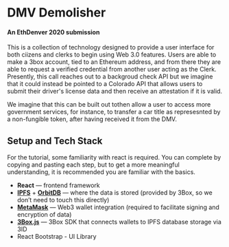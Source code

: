 # DMV Demolisher
#### An EthDenver 2020  submission

This is a collection of technology designed to provide a user interface for both ciizens and clerks to begin using Web 3.0 features.
Users are able to make a 3box account, tied to an Ethereum address, and from there they are able to request a verified credential from another user acting as the Clerk. 
Presently, this call reaches out to a backgroud check API but we imagine that it could instead be pointed to a Colorado API that allows users to submit their driver's license data and then receive an attestation if it is valid. 

We imagine that this can be built out tothen allow a user to access more government services, for instance, to transfer a car title as represesnted by a non-fungible token, after having received it from the DMV. 

## Setup and Tech Stack

For the tutorial, some familiarity with react is required. You can complete by copying and pasting each step, but to get a more meaningful understanding, it is recommended you are familiar with the basics.

- **React** — frontend framework
- **[IPFS](https://ipfs.io/)** + **[OrbitDB](https://orbitdb.org/)** — where the data is stored (provided by 3Box, so we don’t need to touch this directly)
- **[MetaMask](https://metamask.io/)** — Web3 wallet integration (required to facilitate signing and encryption of data)
- **[3Box.js](https://docs.3box.io/build/web-apps)** — 3Box SDK that connects wallets to IPFS database storage via 3ID
- React Bootstrap - UI Library

